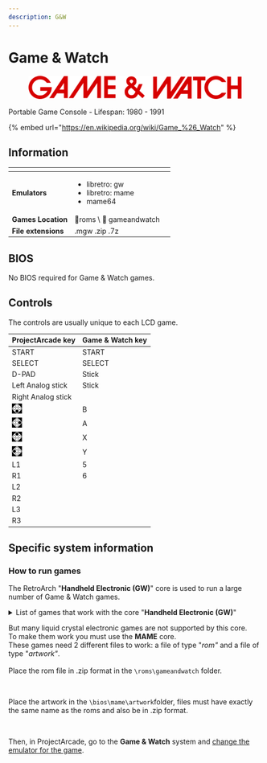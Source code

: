 ```yaml
---
description: G&W
---
```


# Game & Watch

<figure><img src="https://raw.githubusercontent.com/fabricecaruso/es-theme-carbon/5149a33eed46b2af638b06119397d4023b75131f/art/logos/gameandwatch.svg" alt=""><figcaption></figcaption></figure>

Portable Game Console - Lifespan: 1980 - 1991

{% embed url="https://en.wikipedia.org/wiki/Game_%26_Watch" %}

## Information

<table data-header-hidden><thead><tr><th></th><th></th><th data-hidden></th></tr></thead><tbody><tr><td><strong>Emulators</strong></td><td><ul><li>libretro: gw</li><li>libretro: mame</li><li>mame64</li></ul></td><td></td></tr><tr><td><strong>Games Location</strong></td><td><span data-gb-custom-inline data-tag="emoji" data-code="1f4c2">📂</span>roms \ <span data-gb-custom-inline data-tag="emoji" data-code="1f4c2">📂</span> gameandwatch</td><td></td></tr><tr><td><strong>File extensions</strong></td><td>.mgw .zip .7z</td><td></td></tr></tbody></table>

## BIOS

No BIOS required for Game & Watch games.

## Controls

The controls are usually unique to each LCD game.

| ProjectArcade key                                                                           | Game & Watch key |
| -------------------------------------------------------------------------------------- | ---------------- |
| START                                                                                  | START            |
| SELECT                                                                                 | SELECT           |
| D-PAD                                                                                  | Stick            |
| Left Analog stick                                                                      | Stick            |
| Right Analog stick                                                                     |                  |
| ![A](<../../../.gitbook/assets/image (1) (2) (1).png>)                                 | B                |
| ![B](<../../../.gitbook/assets/image (4) (1).png>)                                     | A                |
| <img src="../../../.gitbook/assets/image (3) (1) (2).png" alt="" data-size="original"> | X                |
| <img src="../../../.gitbook/assets/image (2) (1) (1).png" alt="" data-size="line">     | Y                |
| L1                                                                                     | 5                |
| R1                                                                                     | 6                |
| L2                                                                                     |                  |
| R2                                                                                     |                  |
| L3                                                                                     |                  |
| R3                                                                                     |                  |

## Specific system information

### How to run games

The RetroArch "**Handheld Electronic (GW)**" core is used to run a large number of Game & Watch games.

<details>

<summary>List of games that work with the core "<strong>Handheld Electronic (GW)</strong>"</summary>

```
"Armor Battle"
"Banana (Time & Fun)"
"Baseball (Explorer Time & Fun)"
"Bomb Fight (Mini Time & Fun)"
"Caccia al Ladro (Mini Time & Fun)"
"Cessate il Fuoco (Mini Time & Fun)"
"Chicky Woggy (Arcade Time & Fun)"
"Chicky Woggy (Electronic Tini-Arcade)"
"Condor (Time & Fun)"
"Crazy Chewy (Electronic Tini-Arcade)"
"Defendo (Explorer Time & Fun)"
"Donkey Angler (LCD Card Game)"
"Donkey Kong"
"Donkey Kong (Multi Screen)"
"Donkey Kong Circus (Panorama Screen)"
"Donkey Kong II (Multi Screen)"
"Donkey Kong Jr."
"Donkey Kong Jr. (Panorama Screen)"
"Donkey Kong Jr. (Table Top)"
"Dungeons & Dragons Computer Fantasy Game (Arcade
"Egg (Wide Screen)"
"Engine Room (Explorer Time & Fun)"
"Escape (Time & Fun)"
"Explorers of Space"
"Fowling"
"Frog Boaster"
"Galaxy II"
"Grab Man (Game & Time)"
"Hippo Teeth (Mini Time & Fun)"
"Hippo Teeth (Sporty Time & Fun)"
"Hot Line (Mini Time & Fun)"
"Hot Line (Sporty Time & Fun)"
"Las Vegas (LCD Game Digital)"
"Lifeboat (Multi Screen)"
"Mario Bros. (Multi Screen)"
"Mario's Bombs Away (Panorama Screen)"
"Mickey Mouse (Panorama Screen)"
"Mickey Mouse (Wide Screen)"
"Monkey (Time & Fun)"
"Monkey Jump (Arcade Time & Fun)"
"Motor Cross"
"Pac Man"
"Pancake (Time & Fun)"
"Parachute (Wide Screen)"
"Penguin Land (LSI Game Double Play)"
"Pirate (Time & Fun)"
"Roller Coaster (Explorer Time & Fun)"
"Safari (Time & Fun)"
"Sleep Walker (Time & Fun)"
"Snoopy (Panorama Screen)"
"Snoopy (Table Top)"
"Snoopy Tennis (Wide Screen)"
"Sub Chase"
"Tennis Menace (Sporty Time & Fun)"
"Tom & Jerry Popper (LCD Card Game)"
"Towering Rescue (LCD Card Game)"
"Tron"
"Turtle Bridge (Wide Screen)"
"Wild Man Jump (Electronic Tini-Arcade)"
```

</details>

But many liquid crystal electronic games are not supported by this core.\
To make them work you must use the **MAME** core.\
These games need 2 different files to work: a file of type "_rom"_ and a file of type "_artwork"_.\
\
Place the rom file in .zip format in the `\roms\gameandwatch` folder.

<figure><img src="https://i.imgur.com/ALEygG9.png" alt=""><figcaption></figcaption></figure>

Place the artwork in the `\bios\mame\artwork`folder, files must have exactly the same name as the roms and also be in .zip format.&#x20;

<figure><img src="https://i.imgur.com/H39e9W9.png" alt=""><figcaption></figcaption></figure>

Then, in ProjectArcade, go to the **Game & Watch** system and [change the emulator for the game](../../../get-started/running-a-game.md#choosing-the-emulator).
